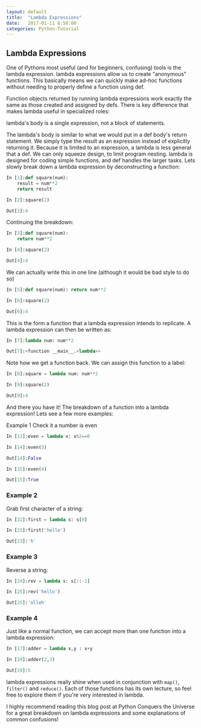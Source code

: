 ```yaml
---
layout: default
title:  "Lambda Expressions"
date:   2017-01-11 6:50:00
categories: Python-Tutorial
---
```

## Lambda Expressions
One of Pythons most useful (and for beginners, confusing) tools is the lambda expression. lambda expressions allow us to create "anonymous" functions. This basically means we can quickly make ad-hoc functions without needing to properly define a function using def.

Function objects returned by running lambda expressions work exactly the same as those created and assigned by defs. There is key difference that makes lambda useful in specialized roles:

lambda's body is a single expression, not a block of statements.

The lambda's body is similar to what we would put in a def body's return statement. We simply type the result as an expression instead of explicitly returning it. Because it is limited to an expression, a lambda is less general that a def. We can only squeeze design, to limit program nesting. lambda is designed for coding simple functions, and def handles the larger tasks.
Lets slowly break down a lambda expression by deconstructing a function:

```python
In [1]:def square(num):
    result = num**2
    return result
```
```python
In [2]:square(2)
```
```python
Out[2]:4
```
Continuing the breakdown:
```python
In [3]:def square(num):
    return num**2
```
```python
In [4]:square(2)
```
```python
Out[4]:4
```
We can actually write this in one line (although it would be bad style to do so)

```python
In [5]:def square(num): return num**2
```
```python
In [6]:square(2)
```
```python
Out[6]:4
```
This is the form a function that a lambda expression intends to replicate. A lambda expression can then be written as:

```python
In [7]:lambda num: num**2
```
```python
Out[7]:<function __main__.<lambda>>
```
Note how we get a function back. We can assign this function to a label:
```python
In [8]:square = lambda num: num**2
```
```python
In [9]:square(2)
```
```python
Out[9]:4
```
And there you have it! The breakdown of a function into a lambda expression! Lets see a few more examples:

Example 1
Check it a number is even
```python
In [13]:even = lambda x: x%2==0
```
```python
In [14]:even(3)
```
```python
Out[14]:False
```
```python
In [15]:even(4)
```
```python
Out[15]:True
```

### Example 2
Grab first character of a string:

```python
In [22]:first = lambda s: s[0]
```
```python
In [23]:first('hello')
```
```python
Out[23]:'h'
```
### Example 3
Reverse a string:

```python
In [24]:rev = lambda s: s[::-1]
```
```python
In [25]:rev('hello')
```
```python
Out[25]:'olleh'
```
### Example 4
Just like a normal function, we can accept more than one function into a lambda expression:

```python
In [17]:adder = lambda x,y : x+y
```
```python
In [19]:adder(2,3)
```
```python
Out[19]:5
```
lambda expressions really shine when used in conjunction with `map()`, `filter()` and `reduce()`. Each of those functions has its own lecture, so feel free to explore them if you're very interested in lambda.

I highly recommend reading this blog post at Python Conquers the Universe for a great breakdown on lambda expressions and some explanations of common confusions!
